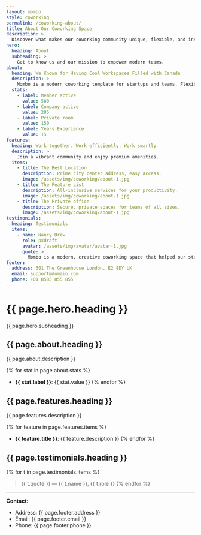 ```yaml
---
layout: mombo
style: coworking
permalink: /coworking-about/
title: About Our Coworking Space
description: >
  Discover what makes our coworking community unique, flexible, and inspiring.
hero:
  heading: About
  subheading: >
    Get to know us and our mission to empower modern teams.
about:
  heading: We Known for Having Cool Workspaces Filled with Canada
  description: >
    Mombo is a modern coworking template for startups and teams. Flexible, creative, and community-driven.
  stats:
    - label: Member active
      value: 500
    - label: Company active
      value: 285
    - label: Private room
      value: 150
    - label: Years Experience
      value: 15
features:
  heading: Work together. Work efficiently. Work smartly
  description: >
    Join a vibrant community and enjoy premium amenities.
  items:
    - title: The Best Location
      description: Prime city center address, easy access.
      image: /assets/img/coworking/about-1.jpg
    - title: The Feature List
      description: All-inclusive services for your productivity.
      image: /assets/img/coworking/about-1.jpg
    - title: The Private office
      description: Secure, private spaces for teams of all sizes.
      image: /assets/img/coworking/about-1.jpg
testimonials:
  heading: Testimonials
  items:
    - name: Nancy Drew
      role: pxdraft
      avatar: /assets/img/avatar/avatar-1.jpg
      quote: >
        Mombo is a modern, creative coworking space that helped our startup grow.
footer:
  address: 301 The Greenhouse London, E2 8DY UK
  email: support@domain.com
  phone: +01 8585 855 855
---
```


# {{ page.hero.heading }}

{{ page.hero.subheading }}

## {{ page.about.heading }}

{{ page.about.description }}

{% for stat in page.about.stats %}
- **{{ stat.label }}**: {{ stat.value }}
{% endfor %}

## {{ page.features.heading }}

{{ page.features.description }}

{% for feature in page.features.items %}
- **{{ feature.title }}**: {{ feature.description }}
{% endfor %}

## {{ page.testimonials.heading }}

{% for t in page.testimonials.items %}
> {{ t.quote }}
> — {{ t.name }}, {{ t.role }}
{% endfor %}

---

**Contact:**
- Address: {{ page.footer.address }}
- Email: {{ page.footer.email }}
- Phone: {{ page.footer.phone }}
